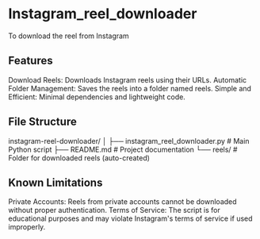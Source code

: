 # Instagram_reel_downloader
To download the reel from Instagram

## Features
Download Reels: Downloads Instagram reels using their URLs.
Automatic Folder Management: Saves the reels into a folder named reels.
Simple and Efficient: Minimal dependencies and lightweight code.

## File Structure
instagram-reel-downloader/
│
├── instagram_reel_downloader.py    # Main Python script
├── README.md                       # Project documentation
└── reels/                          # Folder for downloaded reels (auto-created)

## Known Limitations
Private Accounts: Reels from private accounts cannot be downloaded without proper authentication.
Terms of Service: The script is for educational purposes and may violate Instagram's terms of service if used improperly.
